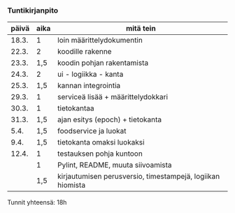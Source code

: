 ### Tuntikirjanpito

| päivä | aika | mitä tein                 |
|-------|------|---------------------------|
| 18.3. | 1    | loin määrittelydokumentin |
| 22.3. | 2    | koodille rakenne          |
| 23.3. | 1,5  | koodin pohjan rakentamista|
| 24.3. | 2    | ui - logiikka - kanta     |
| 25.3. | 1,5  | kannan integrointia       |
| 29.3. | 1    | serviceä lisää + määrittelydokkari |
| 30.3. | 1    | tietokantaa               |
| 31.3. | 1,5  | ajan esitys (epoch) + tietokanta |
| 5.4.  | 1,5  | foodservice ja luokat |
| 9.4.  |  1,5    | tietokanta omaksi luokaksi |
| 12.4. | 1 | testauksen pohja kuntoon |
| | 1 | Pylint, README, muuta siivoamista |
| | 1,5 | kirjautumisen perusversio, timestampejä, logiikan hiomista |

Tunnit yhteensä: 18h